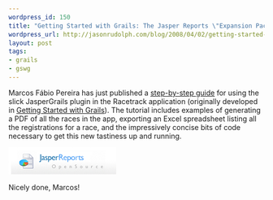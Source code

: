 ```yaml
--- 
wordpress_id: 150
title: "Getting Started with Grails: The Jasper Reports \"Expansion Pack\""
wordpress_url: http://jasonrudolph.com/blog/2008/04/02/getting-started-with-grails-the-jasper-reports-expansion-pack/
layout: post
tags:
- grails
- gswg
---
```

Marcos Fábio Pereira has just published a [step-by-step guide](http://docs.codehaus.org/display/GRAILS/Jasper+Plugin "JasperGrails tutorial") for using the slick JasperGrails plugin in the Racetrack application (originally developed in [Getting Started with Grails](http://jasonrudolph.com/blog/2007/01/17/just-released-getting-started-with-grails/ "jasonrudolph.com - Blog - Just Released: Getting Started with Grails")).  The tutorial includes examples of generating a PDF of all the races in the app, exporting an Excel spreadsheet listing all the registrations for a race, and the impressively concise bits of code necessary to get this new tastiness up and running.

![Jasper Reports Logo](/resources/20080402-jasper-reports-logo.jpg)

Nicely done, Marcos!
